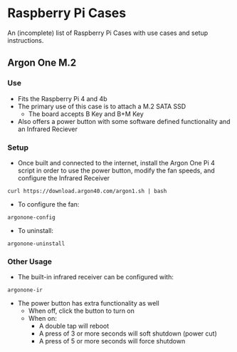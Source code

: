 # Raspberry Pi Cases

An (incomplete) list of Raspberry Pi Cases with use cases and setup instructions.

## Argon One M.2 

### Use
- Fits the Raspberry Pi 4 and 4b
- The primary use of this case is to attach a M.2 SATA SSD
  - The board accepts B Key and B+M Key
- Also offers a power button with some software defined functionality and an Infrared Reciever

### Setup 
- Once built and connected to the internet, install the Argon One Pi 4 script in order to use the power button, modify the fan speeds, and configure the Infrared Receiver
```
curl https://download.argon40.com/argon1.sh | bash
```
- To configure the fan:
```
argonone-config
```
- To uninstall:
```
argonone-uninstall
```

### Other Usage
- The built-in infrared receiver can be configured with:
```
argonone-ir
```
- The power button has extra functionality as well
  - When off, click the button to turn on
  - When on:
    - A double tap will reboot
    - A press of 3 or more seconds will soft shutdown (power cut)
    - A press of 5 or more seconds will force shutdown